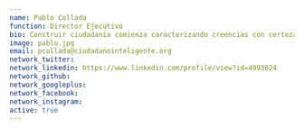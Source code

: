 ```yaml
---
name: Pablo Collada
function: Director Ejecutivo
bio: Construir ciudadanía comienza caracterizando creencias con certeza comunitaria.
image: pablo.jpg
email: pcollada@ciudadanointeligente.org
network_twitter:
network_linkedin: https://www.linkedin.com/profile/view?id=4993024
network_github:
network_googleplus:
network_facebook:
network_instagram:
active: true
---
```

